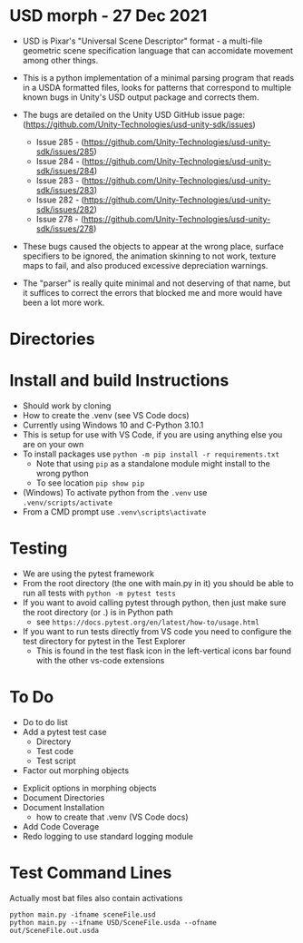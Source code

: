 # USD morph - 27 Dec 2021

- USD is Pixar's "Universal Scene Descriptor" format - a multi-file geometric scene specification language that can accomidate movement among other things.
- This is a python implementation of a minimal parsing program that reads in a USDA formatted files, looks for patterns that correspond to multiple known bugs in Unity's USD output package and corrects them. 

- The bugs are detailed on the Unity USD GitHub issue page: (https://github.com/Unity-Technologies/usd-unity-sdk/issues)
   - Issue 285 - (https://github.com/Unity-Technologies/usd-unity-sdk/issues/285)
   - Issue 284 - (https://github.com/Unity-Technologies/usd-unity-sdk/issues/284)
   - Issue 283 - (https://github.com/Unity-Technologies/usd-unity-sdk/issues/283)
   - Issue 282 - (https://github.com/Unity-Technologies/usd-unity-sdk/issues/282)
   - Issue 278 - (https://github.com/Unity-Technologies/usd-unity-sdk/issues/278)
- These bugs caused the objects to appear at the wrong place, surface specifiers to be ignored, the animation skinning to not work, texture maps to fail, and also produced excessive depreciation warnings. 
- The "parser" is really quite minimal and not deserving of that name, but it suffices to correct the errors that blocked me and more would have been a lot more work.

# Directories

# Install and build Instructions
- Should work by cloning 
- How to create the .venv (see VS Code docs)
- Currently using Windows 10 and C-Python 3.10.1
- This is setup for use with VS Code, if you are using anything else you are on your own
- To install packages use `python -m pip install -r requirements.txt`
   - Note that using `pip` as a standalone module might install to the wrong python 
   - To see location `pip show pip`
- (Windows) To activate python from the `.venv` use `.venv/scripts/activate`
- From a CMD prompt use `.venv\scripts\activate`


# Testing
- We are using the pytest framework
- From the root directory (the one with main.py in it) you should be able to run all tests with `python -m pytest tests`
- If you want to avoid calling pytest through python, then just make sure the root directory (or .) is in Python path
   - see `https://docs.pytest.org/en/latest/how-to/usage.html`
- If you want to run tests directly from VS code you need to configure the test directory for pytest in the Test Explorer 
   - This is found in the test flask icon in the left-vertical icons bar found with the other vs-code extensions


# To Do
* Do to do list
* Add a pytest test case
   * Directory
   * Test code
   * Test script
* Factor out morphing objects
- Explicit options in morphing objects
- Document Directories
- Document Installation
   - how to create that .venv (VS Code docs)
- Add Code Coverage
- Redo logging to use standard logging module 



# Test Command Lines
Actually most bat files also contain activations
```
python main.py -ifname sceneFile.usd
python main.py --ifname USD/SceneFile.usda --ofname out/SceneFile.out.usda
```


